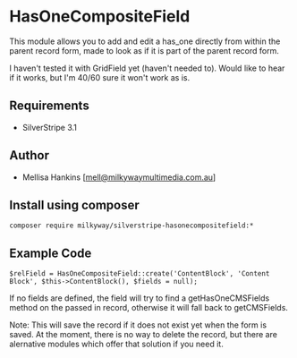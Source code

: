 # HasOneCompositeField

This module allows you to add and edit a has_one directly from within the parent record form, made to look as if it is
part of the parent record form.

I haven't tested it with GridField yet (haven't needed to). Would like to hear if it works, but I'm 40/60 sure it won't
work as is.

## Requirements

*  SilverStripe 3.1

## Author

*  Mellisa Hankins [mell@milkywaymultimedia.com.au]

## Install using composer

```
composer require milkyway/silverstripe-hasonecompositefield:*
```

## Example Code

```
$relField = HasOneCompositeField::create('ContentBlock', 'Content Block', $this->ContentBlock(), $fields = null);
```

If no fields are defined, the field will try to find a getHasOneCMSFields method on the passed in record, otherwise it
will fall back to getCMSFields.

Note: This will save the record if it does not exist yet when the form is saved. At the moment, there is no way to delete
the record, but there are alernative modules which offer that solution if you need it.